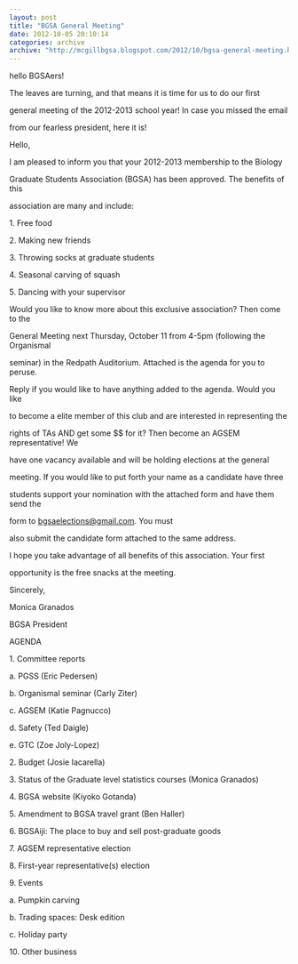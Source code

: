 ```yaml
---
layout: post
title: "BGSA General Meeting"
date: 2012-10-05 20:10:14
categories: archive
archive: "http://mcgillbgsa.blogspot.com/2012/10/bgsa-general-meeting.html"
---
```


hello BGSAers!  

  

The leaves are turning, and that means it is time for us to do our first

general meeting of the 2012-2013 school year! In case you missed the email

from our fearless president, here it is!  

  

Hello,  

  

I am pleased to inform you that your 2012-2013 membership to the Biology

Graduate Students Association (BGSA) has been approved. The benefits of this

association are many and include:  

  

1\. Free food  

2\. Making new friends  

3\. Throwing socks at graduate students  

4\. Seasonal carving of squash  

5\. Dancing with your supervisor  

  

Would you like to know more about this exclusive association? Then come to the

General Meeting next Thursday, October 11 from 4-5pm (following the Organismal

seminar) in the Redpath Auditorium. Attached is the agenda for you to peruse.

Reply if you would like to have anything added to the agenda. Would you like

to become a elite member of this club and are interested in representing the

rights of TAs AND get some $$ for it? Then become an AGSEM representative! We

have one vacancy available and will be holding elections at the general

meeting. If you would like to put forth your name as a candidate have three

students support your nomination with the attached form and have them send the

form to [bgsaelections@gmail.com](mailto:bgsaelections@gmail.com). You must

also submit the candidate form attached to the same address.  

  

I hope you take advantage of all benefits of this association. Your first

opportunity is the free snacks at the meeting.  

  

  

Sincerely,  

Monica Granados  

BGSA President  

  

AGENDA  

  

1\. Committee reports  

  a. PGSS (Eric Pedersen)  

  b. Organismal seminar (Carly Ziter)  

  c. AGSEM (Katie Pagnucco)  

  d. Safety (Ted Daigle)  

  e. GTC (Zoe Joly-Lopez)  

2\. Budget (Josie Iacarella)  

3\. Status of the Graduate level statistics courses (Monica Granados)  

4\. BGSA website (Kiyoko Gotanda)  

5\. Amendment to BGSA travel grant (Ben Haller)  

6\. BGSAiji: The place to buy and sell post-graduate goods  

7\. AGSEM representative election  

8\. First-year representative(s) election  

9\. Events  

  a. Pumpkin carving  

  b. Trading spaces: Desk edition  

  c. Holiday party  

10\. Other business  




    